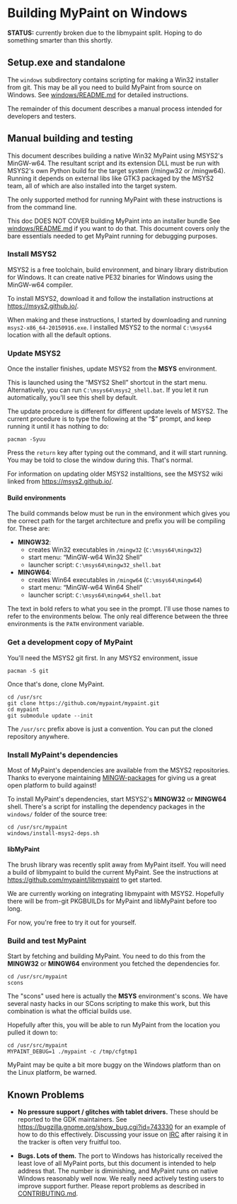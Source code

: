 # Building MyPaint on Windows

**STATUS:** currently broken due to the libmypaint split.
Hoping to do something smarter than this shortly.

## Setup.exe and standalone

The `windows` subdirectory contains scripting for making a Win32
installer from git. This may be all you need to build MyPaint from
source on Windows. See [windows/README.md][1] for detailed instructions.

The remainder of this document describes a manual process intended for
developers and testers.

## Manual building and testing

This document describes building a native Win32 MyPaint using MSYS2's
MinGW-w64. The resultant script and its extension DLL must be run with
MSYS2's own Python build for the target system (/mingw32 or /mingw64).
Running it depends on external libs like GTK3 packaged by the MSYS2
team, all of which are also installed into the target system.

The only supported method for running MyPaint with these instructions is
from the command line.

This doc DOES NOT COVER building MyPaint into an installer bundle See
[windows/README.md][1] if you want to do that. This document covers
only the bare essentials needed to get MyPaint running for debugging
purposes.

### Install MSYS2

MSYS2 is a free toolchain,
build environment,
and binary library distribution for Windows.
It can create native PE32 binaries for Windows
using the MinGW-w64 compiler.

To install MSYS2,
download it and follow the installation instructions
at <https://msys2.github.io/>.

When making and these instructions,
I started by downloading and running `msys2-x86_64-20150916.exe`.
I installed MSYS2 to the normal `C:\msys64` location
with all the default options.

### Update MSYS2

Once the installer finishes, update MSYS2
from the **MSYS** environment.

This is launched using the “MSYS2 Shell” shortcut in the start menu.
Alternatively, you can run `C:\msys64\msys2_shell.bat`.
If you let it run automatically, you'll see this shell by default.

The update procedure is different for different update levels of MSYS2.
The current procedure is to type the following at the “$” prompt,
and keep running it until it has nothing to do:

    pacman -Syuu

Press the `return` key after typing out the command,
and it will start running.
You may be told to close the window during this. That's normal.

For information on updating older MSYS2 installtions,
see the MSYS2 wiki linked from <https://msys2.github.io/>.

#### Build environments

The build commands below must be run in the environment
which gives you the correct path for the
target architecture and prefix you will be compiling for.
These are:

* **MINGW32**:
  - creates Win32 executables in `/mingw32` (`C:\msys64\mingw32`)
  - start menu: “MinGW-w64 Win32 Shell”
  - launcher script: `C:\msys64\mingw32_shell.bat`
* **MINGW64**:
  - creates Win64 executables in `/mingw64` (`C:\msys64\mingw64`)
  - start menu: “MinGW-w64 Win64 Shell”
  - launcher script: `C:\msys64\mingw64_shell.bat`

The text in bold refers to what you see in the prompt.
I'll use those names to refer to the environments below.
The only real difference between the three environments is
the `PATH` environment variable.

### Get a development copy of MyPaint

You'll need the MSYS2 git first.
In any MSYS2 environment, issue

    pacman -S git

Once that's done, clone MyPaint.

    cd /usr/src
    git clone https://github.com/mypaint/mypaint.git
    cd mypaint
    git submodule update --init

The `/usr/src` prefix above is just a convention.
You can put the cloned repository anywhere.

### Install MyPaint's dependencies

Most of MyPaint's dependencies are available from the MSYS2 repositories.
Thanks to everyone maintaining [MINGW-packages][2] for giving us
a great open platform to build against!

To install MyPaint's dependencies,
start MSYS2's **MINGW32** or **MINGW64** shell.
There's a script for installing the dependency packages
in the `windows/` folder of the source tree:

    cd /usr/src/mypaint
    windows/install-msys2-deps.sh

#### libMyPaint

The brush library was recently split away from MyPaint itself.
You will need a build of libmypaint to build the current MyPaint.
See the instructions at https://github.com/mypaint/libmypaint
to get started.

We are currently working on integrating libmypaint with MSYS2.
Hopefully there will be from-git PKGBUILDs for MyPaint and libMyPaint
before too long.

For now, you're free to try it out for yourself.

### Build and test MyPaint

Start by fetching and building MyPaint.
You need to do this from the **MINGW32** or **MINGW64** environment
you fetched the dependencies for.

    cd /usr/src/mypaint
    scons

The "scons" used here is actually the **MSYS** environment's scons.
We have several nasty hacks in our SCons scripting to make this work,
but this combination is what the official builds use.

Hopefully after this, you will be able to run MyPaint
from the location you pulled it down to:

    cd /usr/src/mypaint
    MYPAINT_DEBUG=1 ./mypaint -c /tmp/cfgtmp1

MyPaint may be quite a bit more buggy on the Windows platform
than on the Linux platform, be warned.

## Known Problems

* **No pressure support / glitches with tablet drivers.**
  These should be reported to the GDK maintainers.
  See <https://bugzilla.gnome.org/show_bug.cgi?id=743330>
  for an example of how to do this effectively.
  Discussing your issue on [IRC](irc://irc.gnome.org/%23gtk%2B)
  after raising it in the tracker is often very fruitful too.

* **Bugs. Lots of them.**
  The port to Windows has historically received the least love of all
  MyPaint ports, but this document is intended to help address that.
  The number is diminishing, and MyPaint runs on native Windows
  reasonably well now.
  We really need actively testing users to improve support further.
  Please report problems as described in [CONTRIBUTING.md](CONTRIBUTING.md).

[1]: ./windows/README.md
[2]: https://github.com/Alexpux/MINGW-packages
